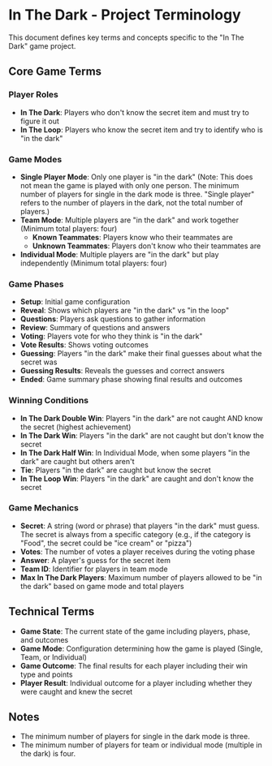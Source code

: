 # In The Dark - Project Terminology

This document defines key terms and concepts specific to the "In The Dark" game project.

## Core Game Terms

### Player Roles

- **In The Dark**: Players who don't know the secret item and must try to figure it out
- **In The Loop**: Players who know the secret item and try to identify who is "in the dark"

### Game Modes

- **Single Player Mode**: Only one player is "in the dark" (Note: This does not mean the game is played with only one person. The minimum number of players for single in the dark mode is three. "Single player" refers to the number of players in the dark, not the total number of players.)
- **Team Mode**: Multiple players are "in the dark" and work together (Minimum total players: four)
  - **Known Teammates**: Players know who their teammates are
  - **Unknown Teammates**: Players don't know who their teammates are
- **Individual Mode**: Multiple players are "in the dark" but play independently (Minimum total players: four)

### Game Phases

- **Setup**: Initial game configuration
- **Reveal**: Shows which players are "in the dark" vs "in the loop"
- **Questions**: Players ask questions to gather information
- **Review**: Summary of questions and answers
- **Voting**: Players vote for who they think is "in the dark"
- **Vote Results**: Shows voting outcomes
- **Guessing**: Players "in the dark" make their final guesses about what the secret was
- **Guessing Results**: Reveals the guesses and correct answers
- **Ended**: Game summary phase showing final results and outcomes

### Winning Conditions

- **In The Dark Double Win**: Players "in the dark" are not caught AND know the secret (highest achievement)
- **In The Dark Win**: Players "in the dark" are not caught but don't know the secret
- **In The Dark Half Win**: In Individual Mode, when some players "in the dark" are caught but others aren't
- **Tie**: Players "in the dark" are caught but know the secret
- **In The Loop Win**: Players "in the dark" are caught and don't know the secret

### Game Mechanics

- **Secret**: A string (word or phrase) that players "in the dark" must guess. The secret is always from a specific category (e.g., if the category is "Food", the secret could be "ice cream" or "pizza")
- **Votes**: The number of votes a player receives during the voting phase
- **Answer**: A player's guess for the secret item
- **Team ID**: Identifier for players in team mode
- **Max In The Dark Players**: Maximum number of players allowed to be "in the dark" based on game mode and total players

## Technical Terms

- **Game State**: The current state of the game including players, phase, and outcomes
- **Game Mode**: Configuration determining how the game is played (Single, Team, or Individual)
- **Game Outcome**: The final results for each player including their win type and points
- **Player Result**: Individual outcome for a player including whether they were caught and knew the secret

## Notes

- The minimum number of players for single in the dark mode is three.
- The minimum number of players for team or individual mode (multiple in the dark) is four.
